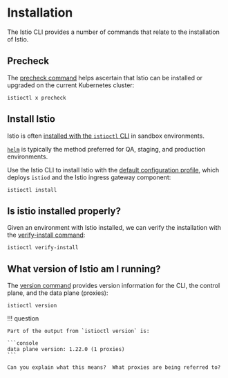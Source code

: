 # Installation

The Istio CLI provides a number of commands that relate to the installation of Istio.

## Precheck

The [precheck command](https://istio.io/latest/docs/reference/commands/istioctl/#istioctl-experimental-precheck) helps ascertain that Istio can be installed or upgraded on the current Kubernetes cluster:

```shell
istioctl x precheck
```

## Install Istio

Istio is often [installed with the `istioctl` CLI](https://istio.io/latest/docs/setup/install/istioctl/) in sandbox environments.

[`helm`](https://istio.io/latest/docs/setup/install/helm/) is typically the method preferred for QA, staging, and production environments.

Use the Istio CLI to install Istio with the [default configuration profile](https://istio.io/latest/docs/setup/additional-setup/config-profiles/), which deploys `istiod` and the Istio ingress gateway component:

```shell
istioctl install
```

## Is istio installed properly?

Given an environment with Istio installed, we can verify the installation with the [verify-install command](https://istio.io/latest/docs/reference/commands/istioctl/#istioctl-verify-install):

```shell
istioctl verify-install
```

## What version of Istio am I running?

The [version command](https://istio.io/latest/docs/reference/commands/istioctl/#istioctl-version) provides version information for the CLI, the control plane, and the data plane (proxies):

```shell
istioctl version
```

!!! question

    Part of the output from `istioctl version` is:

    ```console
    data plane version: 1.22.0 (1 proxies)
    ```

    Can you explain what this means?  What proxies are being referred to?
